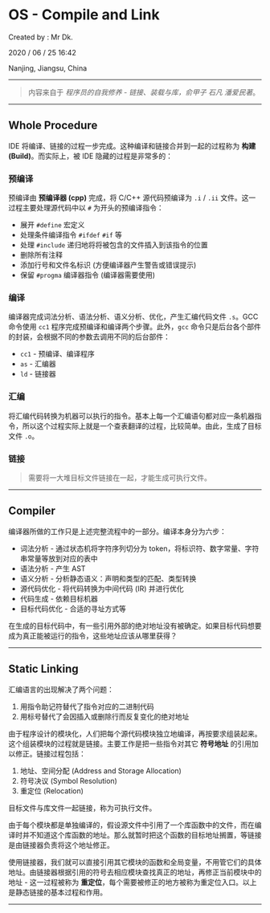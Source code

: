 # OS - Compile and Link

Created by : Mr Dk.

2020 / 06 / 25 16:42

Nanjing, Jiangsu, China

---

> 内容来自于 *程序员的自我修养 - 链接、装载与库，俞甲子 石凡 潘爱民著*。

---

## Whole Procedure

IDE 将编译、链接的过程一步完成。这种编译和链接合并到一起的过程称为 **构建 (Build)**。而实际上，被 IDE 隐藏的过程是非常多的：

### 预编译

预编译由 **预编译器 (cpp)** 完成，将 C/C++ 源代码预编译为 `.i` / `.ii` 文件。这一过程主要处理源代码中以 `#` 为开头的预编译指令：

* 展开 `#define` 宏定义
* 处理条件编译指令 `#ifdef` `#if` 等
* 处理 `#include` 递归地将将被包含的文件插入到该指令的位置
* 删除所有注释
* 添加行号和文件名标识 (方便编译器产生警告或错误提示)
* 保留 `#progma` 编译器指令 (编译器需要使用)

### 编译

编译器完成词法分析、语法分析、语义分析、优化，产生汇编代码文件 `.s`。GCC 命令使用 `cc1` 程序完成预编译和编译两个步骤。此外，`gcc` 命令只是后台各个部件的封装，会根据不同的参数去调用不同的后台部件：

* `cc1` - 预编译、编译程序
* `as` - 汇编器
* `ld` - 链接器

### 汇编

将汇编代码转换为机器可以执行的指令。基本上每一个汇编语句都对应一条机器指令，所以这个过程实际上就是一个查表翻译的过程，比较简单。由此，生成了目标文件 `.o`。

### 链接

> 需要将一大堆目标文件链接在一起，才能生成可执行文件。

---

## Compiler

编译器所做的工作只是上述完整流程中的一部分。编译本身分为六步：

* 词法分析 - 通过状态机将字符序列切分为 token，将标识符、数字常量、字符串常量等放到对应的表中
* 语法分析 - 产生 AST
* 语义分析 - 分析静态语义：声明和类型的匹配、类型转换
* 源代码优化 - 将代码转换为中间代码 (IR) 并进行优化
* 代码生成 - 依赖目标机器
* 目标代码优化 - 合适的寻址方式等

在生成的目标代码中，有一些引用外部的绝对地址没有被确定。如果目标代码想要成为真正能被运行的指令，这些地址应该从哪里获得？

---

## Static Linking

汇编语言的出现解决了两个问题：

1. 用指令助记符替代了指令对应的二进制代码
2. 用标号替代了会因插入或删除行而反复变化的绝对地址

由于程序设计的模块化，人们把每个源代码模块独立地编译，再按要求组装起来。这个组装模块的过程就是链接。主要工作是把一些指令对其它 **符号地址** 的引用加以修正。链接过程包括：

1. 地址、空间分配 (Address and Storage Allocation)
2. 符号决议 (Symbol Resolution)
3. 重定位 (Relocation)

目标文件与库文件一起链接，称为可执行文件。

由于每个模块都是单独编译的，假设源文件中引用了一个库函数中的文件，而在编译时并不知道这个库函数的地址。那么就暂时把这个函数的目标地址搁置，等链接是由链接器负责将这个地址修正。

使用链接器，我们就可以直接引用其它模块的函数和全局变量，不用管它们的具体地址。由链接器根据引用的符号去相应模块查找真正的地址，再修正当前模块中的地址 - 这一过程被称为 **重定位**，每个需要被修正的地方被称为重定位入口。以上是静态链接的基本过程和作用。

---

